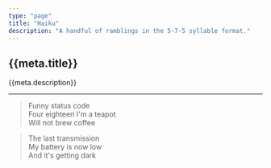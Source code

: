 ```yaml
---
type: "page"
title: "Haiku"
description: "A handful of ramblings in the 5-7-5 syllable format."
---
```


## {{meta.title}}

{{meta.description}}

---

> Funny status code\
> Four eighteen I'm a teapot\
> Will not brew coffee

> The last transmission\
> My battery is now low\
> And it's getting dark